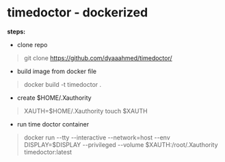 # timedoctor - dockerized
**steps:**
- clone repo
> git clone https://github.com/dyaaahmed/timedoctor/
- build image from docker file 
> docker build -t timedoctor .
- create $HOME/.Xauthority
> XAUTH=$HOME/.Xauthority
> touch $XAUTH
- run time doctor container 
> docker run --tty --interactive --network=host --env DISPLAY=$DISPLAY --privileged --volume $XAUTH:/root/.Xauthority timedoctor:latest
